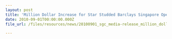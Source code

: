 ```yaml
---
layout: post
title: 'Million Dollar Increase for Star Studded Barclays Singapore Open'
date: 2010-09-01T00:00:00.000Z
file_url: /files/resources/news/20100901_sgc_media-release_million_dollar_increase_for_star_studded_barclays_singapore_open.pdf

---
```


